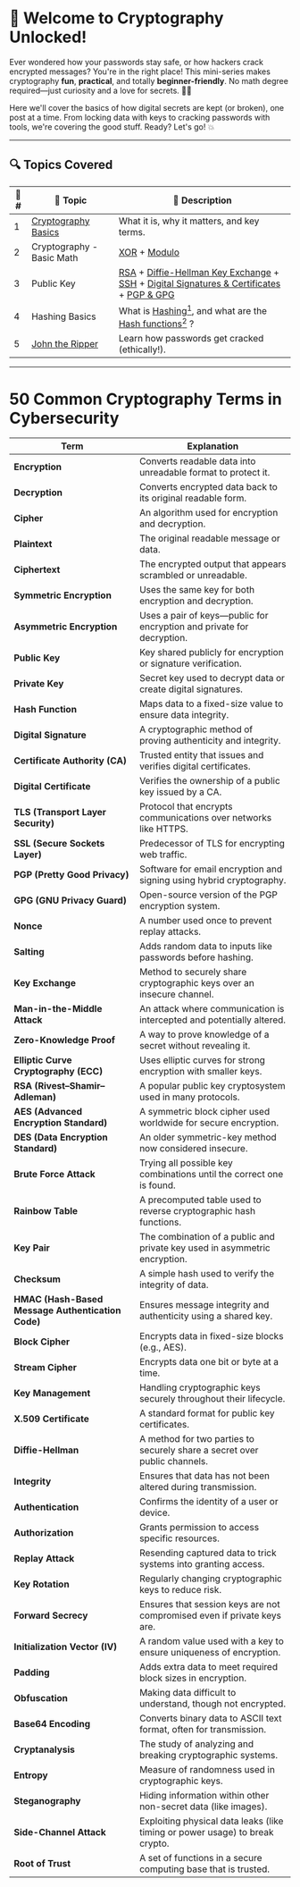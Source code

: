 # 🧠 Welcome to Cryptography Unlocked!

Ever wondered how your passwords stay safe, or how hackers crack encrypted messages? You're in the right place! This mini-series makes cryptography **fun**, **practical**, and totally **beginner-friendly**. No math degree required—just curiosity and a love for secrets. 🕵️‍♂️

Here we'll cover the basics of how digital secrets are kept (or broken), one post at a time. From locking data with keys to cracking passwords with tools, we're covering the good stuff. Ready? Let's go! 💥

---

## 🔍 Topics Covered

| 🔢 # | 🔐 Topic              | 📝 Description                                  |
|-----|------------------------|-----------------------------------------------|
| 1   | [Cryptography Basics](https://github.com/Dee-Techie/Cybersecurity-Portfolio/blob/main/Write-Ups/Cryptography_Basics.md) | What it is, why it matters, and key terms.     |
| 2   | Cryptography - Basic Math           | [XOR](https://github.com/Dee-Techie/Cybersecurity-Portfolio/blob/main/Write-Ups/Crypto-Basic-Math.md#-xor-exclusive-or-operation) + [Modulo](https://github.com/Dee-Techie/Cybersecurity-Portfolio/blob/main/Write-Ups/Crypto-Basic-Math.md#-modulo-operation) |
| 3   | Public Key           | [RSA](https://github.com/Dee-Techie/Cybersecurity-Portfolio/blob/main/Write-Ups/Public-Key-RSA.md) + [Diffie-Hellman Key Exchange](https://github.com/Dee-Techie/Cybersecurity-Portfolio/blob/main/Write-Ups/Diffie-Hellman-Key.md) + [SSH](https://github.com/Dee-Techie/Cybersecurity-Portfolio/blob/main/Write-Ups/SSH.md)  + [Digital Signatures & Certificates](https://github.com/Dee-Techie/Cybersecurity-Portfolio/blob/main/Write-Ups/Digital-signatures-certificates.md) + [PGP & GPG](https://github.com/Dee-Techie/Cybersecurity-Portfolio/blob/main/Write-Ups/PGP-GPG.md)|
| 4   | Hashing Basics      | What is [Hashing<sup>1</sup>](https://github.com/Dee-Techie/Cybersecurity-Portfolio/blob/main/Write-Ups/Hashing.md), and what are the [Hash functions<sup>2</sup>](https://github.com/Dee-Techie/Cybersecurity-Portfolio/blob/main/Write-Ups/Hash-Functions.md) ?   |
| 5   | [John the Ripper]()        | Learn how passwords get cracked (ethically!). |

--- 
# 50 Common Cryptography Terms in Cybersecurity

| Term                        | Explanation                                                                 |
|-----------------------------|-----------------------------------------------------------------------------|
| **Encryption**              | Converts readable data into unreadable format to protect it.               |
| **Decryption**              | Converts encrypted data back to its original readable form.                |
| **Cipher**                  | An algorithm used for encryption and decryption.                           |
| **Plaintext**               | The original readable message or data.                                     |
| **Ciphertext**              | The encrypted output that appears scrambled or unreadable.                 |
| **Symmetric Encryption**    | Uses the same key for both encryption and decryption.                      |
| **Asymmetric Encryption**   | Uses a pair of keys—public for encryption and private for decryption.      |
| **Public Key**              | Key shared publicly for encryption or signature verification.              |
| **Private Key**             | Secret key used to decrypt data or create digital signatures.              |
| **Hash Function**           | Maps data to a fixed-size value to ensure data integrity.                  |
| **Digital Signature**       | A cryptographic method of proving authenticity and integrity.              |
| **Certificate Authority (CA)** | Trusted entity that issues and verifies digital certificates.           |
| **Digital Certificate**     | Verifies the ownership of a public key issued by a CA.                     |
| **TLS (Transport Layer Security)** | Protocol that encrypts communications over networks like HTTPS.         |
| **SSL (Secure Sockets Layer)** | Predecessor of TLS for encrypting web traffic.                        |
| **PGP (Pretty Good Privacy)** | Software for email encryption and signing using hybrid cryptography.    |
| **GPG (GNU Privacy Guard)** | Open-source version of the PGP encryption system.                          |
| **Nonce**                   | A number used once to prevent replay attacks.                              |
| **Salting**                 | Adds random data to inputs like passwords before hashing.                  |
| **Key Exchange**            | Method to securely share cryptographic keys over an insecure channel.      |
| **Man-in-the-Middle Attack**| An attack where communication is intercepted and potentially altered.      |
| **Zero-Knowledge Proof**    | A way to prove knowledge of a secret without revealing it.                 |
| **Elliptic Curve Cryptography (ECC)** | Uses elliptic curves for strong encryption with smaller keys.          |
| **RSA (Rivest–Shamir–Adleman)** | A popular public key cryptosystem used in many protocols.            |
| **AES (Advanced Encryption Standard)** | A symmetric block cipher used worldwide for secure encryption.     |
| **DES (Data Encryption Standard)** | An older symmetric-key method now considered insecure.             |
| **Brute Force Attack**      | Trying all possible key combinations until the correct one is found.       |
| **Rainbow Table**           | A precomputed table used to reverse cryptographic hash functions.          |
| **Key Pair**                | The combination of a public and private key used in asymmetric encryption. |
| **Checksum**                | A simple hash used to verify the integrity of data.                        |
| **HMAC (Hash-Based Message Authentication Code)** | Ensures message integrity and authenticity using a shared key. |
| **Block Cipher**            | Encrypts data in fixed-size blocks (e.g., AES).                            |
| **Stream Cipher**           | Encrypts data one bit or byte at a time.                                  |
| **Key Management**          | Handling cryptographic keys securely throughout their lifecycle.           |
| **X.509 Certificate**       | A standard format for public key certificates.                             |
| **Diffie-Hellman**          | A method for two parties to securely share a secret over public channels.  |
| **Integrity**               | Ensures that data has not been altered during transmission.                |
| **Authentication**          | Confirms the identity of a user or device.                                |
| **Authorization**           | Grants permission to access specific resources.                           |
| **Replay Attack**           | Resending captured data to trick systems into granting access.             |
| **Key Rotation**            | Regularly changing cryptographic keys to reduce risk.                      |
| **Forward Secrecy**         | Ensures that session keys are not compromised even if private keys are.    |
| **Initialization Vector (IV)** | A random value used with a key to ensure uniqueness of encryption.       |
| **Padding**                 | Adds extra data to meet required block sizes in encryption.                |
| **Obfuscation**             | Making data difficult to understand, though not encrypted.                 |
| **Base64 Encoding**         | Converts binary data to ASCII text format, often for transmission.         |
| **Cryptanalysis**           | The study of analyzing and breaking cryptographic systems.                 |
| **Entropy**                 | Measure of randomness used in cryptographic keys.                          |
| **Steganography**           | Hiding information within other non-secret data (like images).             |
| **Side-Channel Attack**     | Exploiting physical data leaks (like timing or power usage) to break crypto.|
| **Root of Trust**           | A set of functions in a secure computing base that is trusted.  
